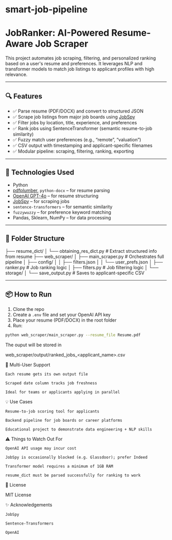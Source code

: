 # smart-job-pipeline

# JobRanker: AI-Powered Resume-Aware Job Scraper

This project automates job scraping, filtering, and personalized ranking based on a user's resume and preferences. It leverages NLP and transformer models to match job listings to applicant profiles with high relevance.

---

## 🔍 Features

- ✅ Parse resume (PDF/DOCX) and convert to structured JSON
- ✅ Scrape job listings from major job boards using [JobSpy](https://github.com/cullenwatson/JobSpy)
- ✅ Filter jobs by location, title, experience, and preferences
- ✅ Rank jobs using SentenceTransformer (semantic resume-to-job similarity)
- ✅ Fuzzy match user preferences (e.g., “remote”, “valuation”)
- ✅ CSV output with timestamping and applicant-specific filenames
- ✅ Modular pipeline: scraping, filtering, ranking, exporting

---

## 🚀 Technologies Used

- Python
- [pdfplumber](https://github.com/jsvine/pdfplumber), `python-docx` – for resume parsing
- [OpenAI GPT-4o](https://platform.openai.com/docs/models/gpt-4o) – for resume structuring
- [JobSpy](https://github.com/cullenwatson/JobSpy) – for scraping jobs
- `sentence-transformers` – for semantic similarity
- `fuzzywuzzy` – for preference keyword matching
- Pandas, Sklearn, NumPy – for data processing

---

## 📁 Folder Structure
├── resume_dict/
│ └── obtaining_res_dict.py # Extract structured info from resume
├── web_scraper/
│ ├── main_scraper.py # Orchestrates full pipeline
│ ├── config/
│ │ ├── filters.json
│ │ └── user_prefs.json
│ ├── ranker.py # Job ranking logic
│ ├── filters.py # Job filtering logic
│ └── storage/
│ └── save_output.py # Saves to applicant-specific CSV



---

## 📦 How to Run

1. Clone the repo
2. Create a `.env` file and set your OpenAI API key
3. Place your resume (PDF/DOCX) in the root folder
4. Run:

```bash
python web_scraper/main_scraper.py --resume_file Resume.pdf
```
The ouput will be stored in 

web_scraper/output/ranked_jobs_<applicant_name>.csv

👤 Multi-User Support

    Each resume gets its own output file

    Scraped date column tracks job freshness

    Ideal for teams or applicants applying in parallel


💡 Use Cases

    Resume-to-job scoring tool for applicants

    Backend pipeline for job boards or career platforms

    Educational project to demonstrate data engineering + NLP skills


⚠️ Things to Watch Out For

    OpenAI API usage may incur cost

    JobSpy is occasionally blocked (e.g. Glassdoor); prefer Indeed

    Transformer model requires a minimum of 1GB RAM

    resume_dict must be parsed successfully for ranking to work


📄 License

 MIT License

✨ Acknowledgements

    JobSpy

    Sentence-Transformers

    OpenAI
